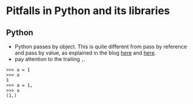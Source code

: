 # Pitfalls in Python and its libraries

## Python
- Python passes by object. This is quite different from pass by reference and pass by value, as explained in the blog [here](https://robertheaton.com/2014/02/09/pythons-pass-by-object-reference-as-explained-by-philip-k-dick/) and [here](https://jeffknupp.com/blog/2012/11/13/is-python-callbyvalue-or-callbyreference-neither/).
- pay attention to the trailing `,`. 
```
>>> a = 1
>>> a
1
>>> a = 1,
>>> a
(1,)
```
